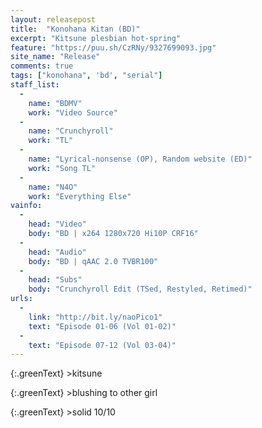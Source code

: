 ```yaml
---
layout: releasepost
title:  "Konohana Kitan (BD)"
excerpt: "Kitsune plesbian hot-spring"
feature: "https://puu.sh/CzRNy/9327699093.jpg"
site_name: "Release"
comments: true
tags: ["konohana", 'bd', "serial"]
staff_list:
  - 
    name: "BDMV"
    work: "Video Source"
  - 
    name: "Crunchyroll"
    work: "TL"
  - 
    name: "Lyrical-nonsense (OP), Random website (ED)"
    work: "Song TL"
  - 
    name: "N4O"
    work: "Everything Else"
vainfo:
  -
    head: "Video"
    body: "BD | x264 1280x720 Hi10P CRF16"
  -
    head: "Audio"
    body: "BD | qAAC 2.0 TVBR100"
  -
    head: "Subs"
    body: "Crunchyroll Edit (TSed, Restyled, Retimed)"
urls:
  - 
    link: "http://bit.ly/naoPico1"
    text: "Episode 01-06 (Vol 01-02)"
  - 
    text: "Episode 07-12 (Vol 03-04)"
---
```

{:.greenText}
\>kitsune

{:.greenText}
\>blushing to other girl

{:.greenText}
\>solid 10/10
